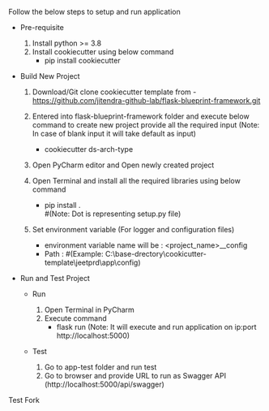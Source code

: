 Follow the below steps to setup and run application

* Pre-requisite
	1. Install python >= 3.8 
	2. Install cookiecutter using below command 
		* pip install cookiecutter
		
* Build New Project
	1. Download/Git clone cookiecutter template from - https://github.com/jitendra-github-lab/flask-blueprint-framework.git
	2. Entered into flask-blueprint-framework folder and execute below command to create new project 
	   provide all the required input (Note: In case of blank input it will take default as input)
		* cookiecutter ds-arch-type
	
	3. Open PyCharm editor and Open newly created project
	4. Open Terminal and install all the required libraries using below command 
		* pip install .  
		#(Note: Dot is representing setup.py file)
		
	5. Set environment variable (For logger and configuration files)
		* environment variable name will be : <project_name>__config
		* Path : <Full path till project config directory>
		#(Example: C:\base-drectory\cookicutter-template\jeetprd\app\config\)
	
* Run and Test Project
	* Run
		1. Open Terminal in PyCharm
		2. Execute command 
			* flask run 
			(Note: It will execute and run application on ip:port http://localhost:5000)
		
	* Test
		1. Go to app-test folder and run test
		2. Go to browser and provide URL to run as Swagger API (http://localhost:5000/api/swagger)
	
Test Fork
